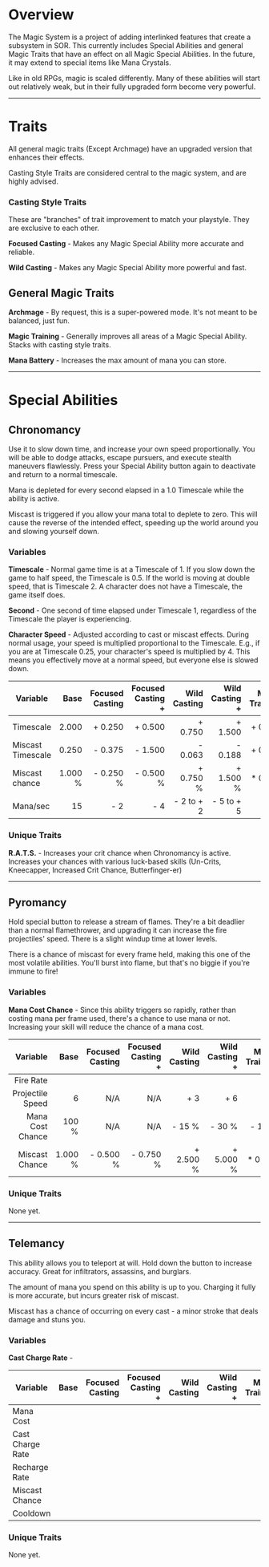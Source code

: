 ﻿# Overview

The Magic System is a project of adding interlinked features that create a subsystem in SOR. This currently includes Special Abilities and general Magic Traits that have an effect on all Magic Special Abilities. In the future, it may extend to special items like Mana Crystals.

Like in old RPGs, magic is scaled differently. Many of these abilities will start out relatively weak, but in their fully upgraded form become very powerful.

---

# Traits

All general magic traits (Except Archmage) have an upgraded version that enhances their effects.

Casting Style Traits are considered central to the magic system, and are highly advised.

### Casting Style Traits

These are "branches" of trait improvement to match your playstyle. They are exclusive to each other.

**Focused Casting** - Makes any Magic Special Ability more accurate and reliable.

**Wild Casting** - Makes any Magic Special Ability more powerful and fast.

## General Magic Traits

**Archmage** - By request, this is a super-powered mode. It's not meant to be balanced, just fun.

**Magic Training** - Generally improves all areas of a Magic Special Ability. Stacks with casting style traits.

**Mana Battery** - Increases the max amount of mana you can store.

---

# Special Abilities

## Chronomancy

Use it to slow down time, and increase your own speed proportionally. You will be able to dodge attacks, escape pursuers, and execute stealth maneuvers flawlessly. Press your Special Ability button again to deactivate and return to a normal timescale.

Mana is depleted for every second elapsed in a 1.0 Timescale while the ability is active.

Miscast is triggered if you allow your mana total to deplete to zero. This will cause the reverse of the intended effect, speeding up the world around you and slowing yourself down.

### Variables

**Timescale** - Normal game time is at a Timescale of 1. If you slow down the game to half speed, the Timescale is 0.5. If the world is moving at double speed, that is Timescale 2. A character does not have a Timescale, the game itself does.

**Second** - One second of time elapsed under Timescale 1, regardless of the Timescale the player is experiencing.

**Character Speed** - Adjusted according to cast or miscast effects. During normal usage, your speed is multiplied proportional to the Timescale. E.g., if you are at Timescale 0.25, your character's speed is multiplied by 4. This means you effectively move at a normal speed, but everyone else is slowed down. 

| Variable          | Base      | Focused Casting | Focused Casting + | Wild Casting | Wild Casting + | Magic Training | Magic Training + | Archmage  |
|-------------------|----------:|----------------:|------------------:|-------------:|---------------:|---------------:|-----------------:|----------:|
| Timescale         |   2.000   |       + 0.250   |         + 0.500   |    + 0.750   |      + 1.500   |      + 0.500   |        + 1.000   |   4.000   |
| Miscast Timescale |   0.250   |       - 0.375   |         - 1.500   |    - 0.063   |      - 0.188   |      + 0.125   |        + 0.250   | * 0.000   |
| Miscast chance    |   1.000 % |       - 0.250 % |         - 0.500 % |    + 0.750 % |      + 1.500 % |      * 0.800   |        * 6.000   | * 0.000   |
| Mana/sec          |  15       |       - 2       |         - 4       | - 2 to + 2   |  - 5 to + 5    |         -      |           -      | * 0.000   |

### Unique Traits

**R.A.T.S.** - Increases your crit chance when Chronomancy is active. Increases your chances with various luck-based skills (Un-Crits, Kneecapper, Increased Crit Chance, Butterfinger-er)

---

## Pyromancy

Hold special button to release a stream of flames. They're a bit deadlier than a normal flamethrower, and upgrading it can increase the fire projectiles' speed. There is a slight windup time at lower levels.

There is a chance of miscast for every frame held, making this one of the most volatile abilities. You'll burst into flame, but that's no biggie if you're immune to fire!

### Variables

**Mana Cost Chance** - Since this ability triggers so rapidly, rather than costing mana per frame used, there's a chance to use mana or not. Increasing your skill will reduce the chance of a mana cost.

| Variable         | Base       | Focused Casting | Focused Casting + | Wild Casting | Wild Casting + | Magic Training | Magic Training + | Archmage   |
|-----------------:|-----------:|----------------:|------------------:|-------------:|---------------:|---------------:|-----------------:|-----------:|
| Fire Rate        |
| Projectile Speed |      6     |           N/A   |             N/A   |        + 3   |          + 6   |          N/A   |            N/A   |    +   6   |
| Mana Cost Chance |    100   % |           N/A   |             N/A   |       - 15 % |         - 30 % |         - 10 % |           - 20 % |    - 100 % |
| Miscast Chance   |    1.000 % |       - 0.500 % |         - 0.750 % |    + 2.500 % |      + 5.000 % |      * 0.750   |        * 0.500   |  * 0.000   |

### Unique Traits

None yet.

---

## Telemancy

This ability allows you to teleport at will. Hold down the button to increase accuracy. Great for infiltrators, assassins, and burglars.

The amount of mana you spend on this ability is up to you. Charging it fully is more accurate, but incurs greater risk of miscast. 

Miscast has a chance of occurring on every cast - a minor stroke that deals damage and stuns you.

### Variables

**Cast Charge Rate** - 

| Variable          | Base      | Focused Casting | Focused Casting + | Wild Casting | Wild Casting + | Magic Training | Magic Training + | Archmage  |
|-------------------|----------:|----------------:|------------------:|-------------:|---------------:|---------------:|-----------------:|----------:|
| Mana Cost         |
| Cast Charge Rate  |
| Recharge Rate     | 
| Miscast Chance    |
| Cooldown          |

### Unique Traits

None yet.